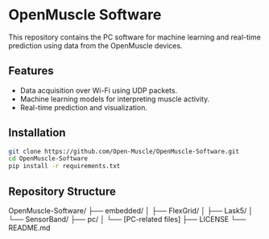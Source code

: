 # OpenMuscle Software

This repository contains the PC software for machine learning and real-time prediction using data from the OpenMuscle devices.

## Features

- Data acquisition over Wi-Fi using UDP packets.
- Machine learning models for interpreting muscle activity.
- Real-time prediction and visualization.

## Installation

```bash
git clone https://github.com/Open-Muscle/OpenMuscle-Software.git
cd OpenMuscle-Software
pip install -r requirements.txt
```

## Repository Structure

OpenMuscle-Software/
├── embedded/
│   ├── FlexGrid/
│   ├── Lask5/
│   └── SensorBand/
├── pc/
│   └── [PC-related files]
├── LICENSE
└── README.md




